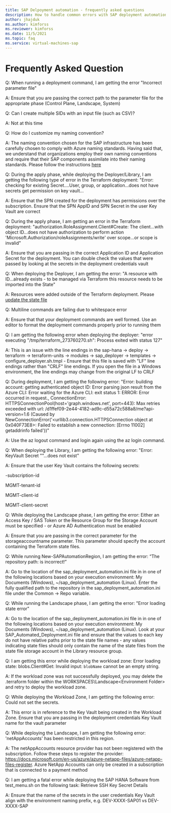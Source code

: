 ```yaml
---
title: SAP Delpoyment automation - frequently asked questions
description: How to handle common errors with SAP deployment automation framework on Azure.
author: jhajduk
ms.author: kimforss
ms.reviewer: kimforss
ms.date: 11/5/2021
ms.topic: faq
ms.service: virtual-machines-sap
---
```


# Frequently Asked Question
Q: When running a deployment command, I am getting the error "Incorrect parameter file" 

A: Ensure that you are passing the correct path to the parameter file for the appropriate phase (Control Plane, Landscape, System) 

Q: Can I create multiple SIDs with an input file (such as CSV)? 

A: Not at this time 

Q: How do I customize my naming convention? 

A:  The naming convention chosen for the SAP infrastructure has been carefully chosen to comply with Azure naming standards. Having said that, we understand that organizations employ their own naming conventions and require that their SAP components assimilate into their naming standards. Please follow the instructions [here](automation-naming-module.md)

Q: During the apply phase, while deploying the Deployer/Library, I am getting the following type of error in the Terraform deployment: "Error: checking for existing Secret….User, group, or application…does not have secrets get permission on key vault… 

A:  Ensure that the SPN created for the deployment has permissions over the subscription. Ensure that the SPN AppID and SPN Secret in the user Key Vault are correct 

Q: During the apply phase, I am getting an error in the Terraform deployment: "authorization.RoleAssignment.Client#Create: The client…with object ID…does not have authorization to perform action 'Microsoft.Authorization/roleAssignments/write' over scope…or scope is invalid" 

A: Ensure that you are passing in the correct Application ID and Application Secret for the deployment. You can double check the values that were passed by looking at the secrets in the deployment credentials vault 

Q: When deploying the Deployer, I am getting the error: "A resource with ID…already exists - to be managed via Terraform this resource needs to be imported into the State" 

A: Resources were added outside of the Terraform deployment. Please [update the state file](bash/automation-advanced_state_management.md)

Q: Multiline commands are failing due to whitespace error 

A: Ensure that that your deployment commands are well formed. Use an editor to format the deployment commands properly prior to running them 

Q: I am getting the following error when deploying the deployer: "error executing "/tmp/terraform_273760270.sh": Process exited with status 127" 

A: This is an issue with the line endings in the sap-hana -> deploy -> terraform -> terraform-units -> modules -> sap_deployer -> templates -> configure_deployer.sh.tmpl - Ensure that this file is saved with "LF" line endings rather than "CRLF" line endings. If you open the file in a Windows environment, the line endings may change from the original LF to CRLF 

Q: During deployment, I am getting the following error: "Error: building account: getting authenticated object ID: Error parsing json result from the Azure CLI: Error waiting for the Azure CLI: exit status 1: ERROR: Error occurred in request., ConnectionError: HTTPSConnectionPool(host='graph.windows.net', port=443): Max retries exceeded with url: /d1ffef09-2e44-4182-ad9c-d55a72c588a8/me?api-version=1.6 (Caused by NewConnectionError('<urllib3.connection.HTTPSConnection object at 0x040F73E8>: Failed to establish a new connection: [Errno 11002] getaddrinfo failed'))"

A: Use the az logout command and login again using the az login command. 

Q: When deploying the Library, I am getting the following error: "Error: KeyVault Secret "<secret name>"…does not exist" 

A: Ensure that the user Key Vault contains the following secrets:  

<ENVIRONMENT>-subscription-id 

MGMT-tenant-id 

MGMT-client-id 

MGMT-client-secret 

Q: While deploying the Landscape phase, I am getting the error: Either an Access Key / SAS Token or the Resource Group for the Storage Account must be specified - or Azure AD Authentication must be enabled 

A: Ensure that you are passing in the correct parameter for the storageaccountname parameter. This parameter should specify the account containing the Terraform state files.

Q: While running New-SAPAutomationRegion, I am getting the error: “The repository path: <repo path> is incorrect!” 

A: Go to the location of the sap_deployment_automation.ini file in in one of the following locations based on your execution environment: My Documents (Windows), ~/sap_deployment_automation (Linux). Enter the fully qualified path to the repository in the sap_deployment_automation.ini file under the Common -> Repo variable. 

Q: While running the Landscape phase, I am getting the error: "Error loading state error" 

A: Go to the location of the sap_deployment_automation.ini file in in one of the following locations based on your execution environment: My Documents (Windows), ~/sap_deployment_automation (Linux). Look at your SAP_Automated_Deployment.ini file and ensure that the values to each key do not have relative paths prior to the state file names - any values indicating state files should only contain the name of the state files from the state file storage account in the Library resource group.

Q: I am getting this error while deploying the workload zone: Error loading state: blobs.Client#Get: Invalid input: `blobName` cannot be an empty string. 

A: If the workload zone was not successfully deployed, you may delete the .terraform folder within the WORKSPACES\Landscape\<Environment Folder> and retry to deploy the workload zone. 

Q: While deploying the Workload Zone, I am getting the following error: Could not set the secrets. 

A: This error is in reference to the Key Vault being created in the Workload Zone. Ensure that you are passing in the deployment credentials Key Vault name for the vault parameter 

Q: While deploying the Landscape, I am getting the following error: 'netAppAccounts' has been restricted in this region. 

A: The netAppAccounts resource provider has not been registered with the subscription. Follow these steps to register the provider: https://docs.microsoft.com/en-us/azure/azure-netapp-files/azure-netapp-files-register. Azure NetApp Accounts can only be created in a subscription that is connected to a payment method 

Q: I am getting a fatal error while deploying the SAP HANA Software from test_menu.sh on the following task: Retrieve SSH Key Secret Details

A: Ensure that the name of the secrets in the user credentials Key Vault align with the environment naming prefix, e.g. DEV-XXXX-SAP01 vs DEV-XXXX-SAP 
